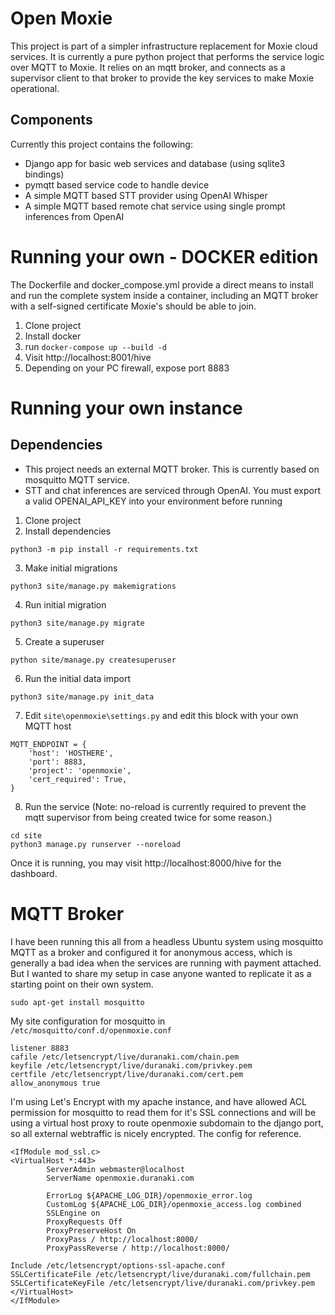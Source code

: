 # Open Moxie

This project is part of a simpler infrastructure replacement for Moxie cloud services.
It is currently a pure python project that performs the service logic over MQTT to
Moxie.  It relies on an mqtt broker, and connects as a supervisor client to that broker
to provide the key services to make Moxie operational.

## Components

Currently this project contains the following:

* Django app for basic web services and database (using sqlite3 bindings)
* pymqtt based service code to handle device
* A simple MQTT based STT provider using OpenAI Whisper
* A simple MQTT based remote chat service using single prompt inferences from OpenAI

# Running your own - DOCKER edition

The Dockerfile and docker_compose.yml provide a direct means to install and run the complete
system inside a container, including an MQTT broker with a self-signed certificate Moxie's should
be able to join.

1. Clone project
2. Install docker
3. run `docker-compose up --build -d`
4. Visit http://localhost:8001/hive
5. Depending on your PC firewall, expose port 8883

# Running your own instance

## Dependencies

* This project needs an external MQTT broker.  This is currently based on mosquitto MQTT service.
* STT and chat inferences are serviced through OpenAI.  You must export a valid OPENAI_API_KEY into your environment before running

1. Clone project
2. Install dependencies
```
python3 -m pip install -r requirements.txt
```
3. Make initial migrations
```
python3 site/manage.py makemigrations
```
4. Run initial migration
```
python3 site/manage.py migrate
```
5. Create a superuser 
```
python site/manage.py createsuperuser
```
6. Run the initial data import
```
python3 site/manage.py init_data
```
7. Edit `site\openmoxie\settings.py` and edit this block with your own MQTT host
```
MQTT_ENDPOINT = {
    'host': 'HOSTHERE',
    'port': 8883,
    'project': 'openmoxie',
    'cert_required': True,
}
```
8. Run the service (Note: no-reload is currently required to prevent the mqtt supervisor from being created twice for some reason.)
```
cd site
python3 manage.py runserver --noreload
```

Once it is running, you may visit http://localhost:8000/hive for the dashboard.

# MQTT Broker

I have been running this all from a headless Ubuntu system using mosquitto MQTT as a broker and configured it for anonymous
access, which is generally a bad idea when the services are running with payment attached.  But I wanted to share my setup
in case anyone wanted to replicate it as a starting point on their own system.

```
sudo apt-get install mosquitto
```

My site configuration for mosquitto in `/etc/mosquitto/conf.d/openmoxie.conf`
```
listener 8883
cafile /etc/letsencrypt/live/duranaki.com/chain.pem
keyfile /etc/letsencrypt/live/duranaki.com/privkey.pem
certfile /etc/letsencrypt/live/duranaki.com/cert.pem
allow_anonymous true
```

I'm using Let's Encrypt with my apache instance, and have allowed ACL permission for mosquitto to read them for it's SSL connections and
will be using a virtual host proxy to route openmoxie subdomain to the django port, so all external webtraffic is nicely encrypted.  The
config for reference.

```
<IfModule mod_ssl.c>
<VirtualHost *:443>
        ServerAdmin webmaster@localhost
        ServerName openmoxie.duranaki.com

        ErrorLog ${APACHE_LOG_DIR}/openmoxie_error.log
        CustomLog ${APACHE_LOG_DIR}/openmoxie_access.log combined
        SSLEngine on
        ProxyRequests Off
        ProxyPreserveHost On
        ProxyPass / http://localhost:8000/
        ProxyPassReverse / http://localhost:8000/

Include /etc/letsencrypt/options-ssl-apache.conf
SSLCertificateFile /etc/letsencrypt/live/duranaki.com/fullchain.pem
SSLCertificateKeyFile /etc/letsencrypt/live/duranaki.com/privkey.pem
</VirtualHost>
</IfModule>
```
